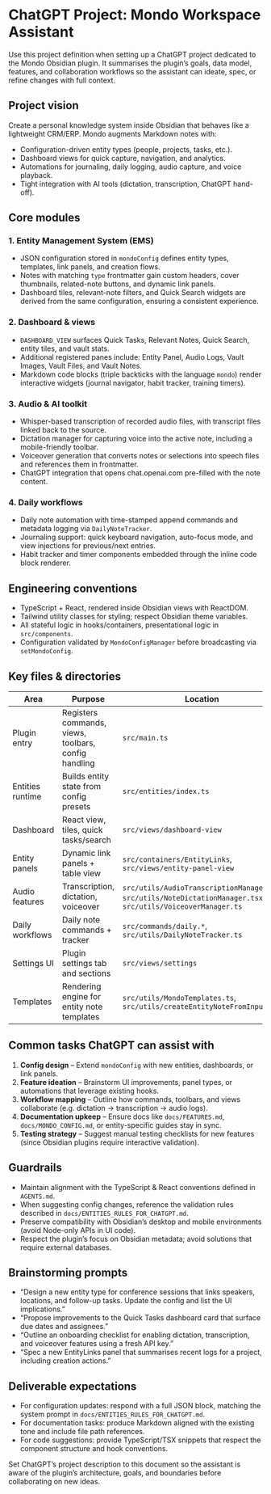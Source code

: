 # ChatGPT Project: Mondo Workspace Assistant

Use this project definition when setting up a ChatGPT project dedicated to the Mondo Obsidian plugin. It summarises the plugin’s goals, data model, features, and collaboration workflows so the assistant can ideate, spec, or refine changes with full context.

## Project vision

Create a personal knowledge system inside Obsidian that behaves like a lightweight CRM/ERP. Mondo augments Markdown notes with:

- Configuration-driven entity types (people, projects, tasks, etc.).
- Dashboard views for quick capture, navigation, and analytics.
- Automations for journaling, daily logging, audio capture, and voice playback.
- Tight integration with AI tools (dictation, transcription, ChatGPT hand-off).

## Core modules

### 1. Entity Management System (EMS)
- JSON configuration stored in `mondoConfig` defines entity types, templates, link panels, and creation flows.
- Notes with matching `type` frontmatter gain custom headers, cover thumbnails, related-note buttons, and dynamic link panels.
- Dashboard tiles, relevant-note filters, and Quick Search widgets are derived from the same configuration, ensuring a consistent experience.

### 2. Dashboard & views
- `DASHBOARD_VIEW` surfaces Quick Tasks, Relevant Notes, Quick Search, entity tiles, and vault stats.
- Additional registered panes include: Entity Panel, Audio Logs, Vault Images, Vault Files, and Vault Notes.
- Markdown code blocks (triple backticks with the language `mondo`) render interactive widgets (journal navigator, habit tracker, training timers).

### 3. Audio & AI toolkit
- Whisper-based transcription of recorded audio files, with transcript files linked back to the source.
- Dictation manager for capturing voice into the active note, including a mobile-friendly toolbar.
- Voiceover generation that converts notes or selections into speech files and references them in frontmatter.
- ChatGPT integration that opens chat.openai.com pre-filled with the note content.

### 4. Daily workflows
- Daily note automation with time-stamped append commands and metadata logging via `DailyNoteTracker`.
- Journaling support: quick keyboard navigation, auto-focus mode, and view injections for previous/next entries.
- Habit tracker and timer components embedded through the inline code block renderer.

## Engineering conventions

- TypeScript + React, rendered inside Obsidian views with ReactDOM.
- Tailwind utility classes for styling; respect Obsidian theme variables.
- All stateful logic in hooks/containers, presentational logic in `src/components`.
- Configuration validated by `MondoConfigManager` before broadcasting via `setMondoConfig`.

## Key files & directories

| Area | Purpose | Location |
| --- | --- | --- |
| Plugin entry | Registers commands, views, toolbars, config handling | `src/main.ts` |
| Entities runtime | Builds entity state from config presets | `src/entities/index.ts` |
| Dashboard | React view, tiles, quick tasks/search | `src/views/dashboard-view` |
| Entity panels | Dynamic link panels + table view | `src/containers/EntityLinks`, `src/views/entity-panel-view` |
| Audio features | Transcription, dictation, voiceover | `src/utils/AudioTranscriptionManager.ts`, `src/utils/NoteDictationManager.tsx`, `src/utils/VoiceoverManager.ts` |
| Daily workflows | Daily note commands + tracker | `src/commands/daily.*`, `src/utils/DailyNoteTracker.ts` |
| Settings UI | Plugin settings tab and sections | `src/views/settings` |
| Templates | Rendering engine for entity note templates | `src/utils/MondoTemplates.ts`, `src/utils/createEntityNoteFromInput.ts` |

## Common tasks ChatGPT can assist with

1. **Config design** – Extend `mondoConfig` with new entities, dashboards, or link panels.
2. **Feature ideation** – Brainstorm UI improvements, panel types, or automations that leverage existing hooks.
3. **Workflow mapping** – Outline how commands, toolbars, and views collaborate (e.g. dictation → transcription → audio logs).
4. **Documentation upkeep** – Ensure docs like `docs/FEATURES.md`, `docs/MONDO_CONFIG.md`, or entity-specific guides stay in sync.
5. **Testing strategy** – Suggest manual testing checklists for new features (since Obsidian plugins require interactive validation).

## Guardrails

- Maintain alignment with the TypeScript & React conventions defined in `AGENTS.md`.
- When suggesting config changes, reference the validation rules described in `docs/ENTITIES_RULES_FOR_CHATGPT.md`.
- Preserve compatibility with Obsidian’s desktop and mobile environments (avoid Node-only APIs in UI code).
- Respect the plugin’s focus on Obsidian metadata; avoid solutions that require external databases.

## Brainstorming prompts

- “Design a new entity type for conference sessions that links speakers, locations, and follow-up tasks. Update the config and list the UI implications.”
- “Propose improvements to the Quick Tasks dashboard card that surface due dates and assignees.”
- “Outline an onboarding checklist for enabling dictation, transcription, and voiceover features using a fresh API key.”
- “Spec a new EntityLinks panel that summarises recent logs for a project, including creation actions.”

## Deliverable expectations

- For configuration updates: respond with a full JSON block, matching the system prompt in `docs/ENTITIES_RULES_FOR_CHATGPT.md`.
- For documentation tasks: produce Markdown aligned with the existing tone and include file path references.
- For code suggestions: provide TypeScript/TSX snippets that respect the component structure and hook conventions.

Set ChatGPT’s project description to this document so the assistant is aware of the plugin’s architecture, goals, and boundaries before collaborating on new ideas.
